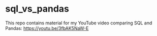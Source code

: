 # sql_vs_pandas
This repo contains material for my YouTube video comparing SQL and Pandas: https://youtu.be/3fbAK5NaW-E
